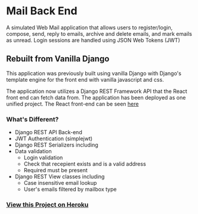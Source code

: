 # Mail Back End

A simulated Web Mail application that allows users to register/login, compose, send, reply to emails, archive and delete emails, and mark emails as unread. Login sessions are handled using JSON Web Tokens (JWT)

## Rebuilt from Vanilla Django

This application was previously built using vanilla Django with Django's template engine for the front end with vanilla javascript and css.

The application now utilizes a Django REST Framework API that the React front end can fetch data from. The application has been deployed as one unified project. The React front-end can be seen [here](https://github.com/IB21-A/mail-react-frontend)

### What's Different?

- Django REST API Back-end
- JWT Authentication (simplejwt)
- Django REST Serializers including
- Data validation
  - Login validation
  - Check that recepient exists and is a valid address
  - Required must be present
- Django REST View classes including
  - Case insensitive email lookup
  - User's emails filtered by mailbox type

### [View this Project on Heroku](https://mail-thom.herokuapp.com)
